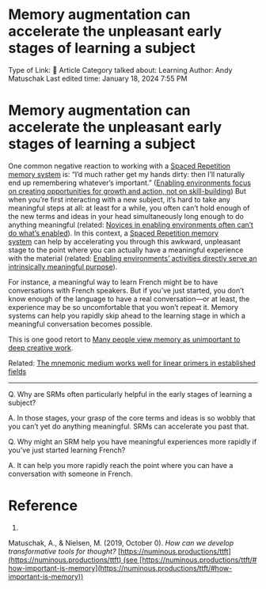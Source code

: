 # Memory augmentation can accelerate the unpleasant early stages of learning a subject

Type of Link: 📝 Article
Category talked about: Learning
Author: Andy Matuschak
Last edited time: January 18, 2024 7:55 PM

# **Memory augmentation can accelerate the unpleasant early stages of learning a subject**

One common negative reaction to working with a [Spaced Repetition memory system](Spaced%20Repetition%20memory%20system.md) is: “I’d much rather get my hands dirty: then I’ll naturally end up remembering whatever’s important.” ([Enabling environments focus on creating opportunities for growth and action, not on skill-building](Enabling%20environments%20focus%20on%20creating%20opportunities%20for%20growth%20and%20action,%20not%20on%20skill-building.md)) But when you’re first interacting with a new subject, it’s hard to take any meaningful steps at all: at least for a while, you often can’t hold enough of the new terms and ideas in your head simultaneously long enough to do anything meaningful (related: [Novices in enabling environments often can’t do what’s enabled](https://notes.andymatuschak.org/zPrYC99kH227c1otipAefyQ)). In this context, a [Spaced Repetition memory system](Spaced%20Repetition%20memory%20system.md) can help by accelerating you through this awkward, unpleasant stage to the point where you can actually have a meaningful experience with the material (related: [Enabling environments’ activities directly serve an intrinsically meaningful purpose](https://notes.andymatuschak.org/z3PJFWDZ7gar2ttawQTmBek)).

For instance, a meaningful way to learn French might be to have conversations with French speakers. But if you’ve just started, you don’t know enough of the language to have a real conversation—or at least, the experience may be so uncomfortable that you won’t repeat it. Memory systems can help you rapidly skip ahead to the learning stage in which a meaningful conversation becomes possible.

This is one good retort to [Many people view memory as unimportant to deep creative work](https://notes.andymatuschak.org/z3R2EmEqQz6CVZifHWYMB7B).

Related: [The mnemonic medium works well for linear primers in established fields](https://notes.andymatuschak.org/zP8MVDmomB7UrTddVY34E1B)

---

Q. Why are SRMs often particularly helpful in the early stages of learning a subject?

A. In those stages, your grasp of the core terms and ideas is so wobbly that you can’t yet do anything meaningful. SRMs can accelerate you past that.

Q. Why might an SRM help you have meaningful experiences more rapidly if you’ve just started learning French?

A. It can help you more rapidly reach the point where you can have a conversation with someone in French.

# Reference

1. 

Matuschak, A., & Nielsen, M. (2019, October 0). *How can we develop transformative tools for thought?* [https://numinous.productions/ttft](https://numinous.productions/ttft) (see [https://numinous.productions/ttft/#how-important-is-memory](https://numinous.productions/ttft/#how-important-is-memory))